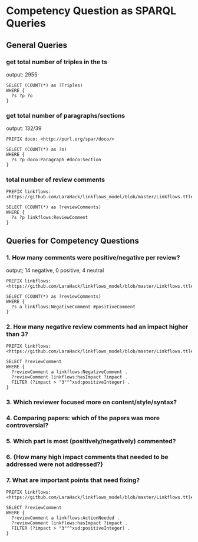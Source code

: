 # Competency Question as SPARQL Queries

## General Queries

### get total number of triples in the ts

output: 2955

```
SELECT (COUNT(*) as ?Triples)
WHERE {
  ?s ?p ?o
}
```


### get total number of paragraphs/sections

output: 132/39

```
PREFIX doco: <http://purl.org/spar/doco/>

SELECT (COUNT(*) as ?o)
WHERE {
  ?s ?p doco:Paragraph #doco:Section
}
```

### total number of review comments

```
PREFIX linkflows: <https://github.com/LaraHack/linkflows_model/blob/master/Linkflows.ttl#>

SELECT (COUNT(*) as ?reviewComments)
WHERE {
  ?s ?p linkflows:ReviewComment
}
```

## Queries for Competency Questions

### 1. How many comments were positive/negative per review?

output;  14 negative, 0 positive, 4 neutral

```
PREFIX linkflows: <https://github.com/LaraHack/linkflows_model/blob/master/Linkflows.ttl#>

SELECT (COUNT(*) as ?reviewComments)
WHERE {
  ?s a linkflows:NegativeComment #positiveComment
}
```

### 2. How many negative review comments had an impact higher than 3?

```
PREFIX linkflows: <https://github.com/LaraHack/linkflows_model/blob/master/Linkflows.ttl#>

SELECT ?reviewComment
WHERE {
  ?reviewComment a linkflows:NegativeComment .
  ?reviewComment linkflows:hasImpact ?impact .
  FILTER (?impact > "3"^^xsd:positiveInteger) .
}
```

### 3. Which reviewer focused more on content/style/syntax?

### 4. Comparing papers: which of the papers was more controversial?

### 5. Which part is most (positively/negatively) commented?

### 6. {How many high impact comments that needed to be addressed were not addressed?}

### 7. What are important points that need fixing?

```
PREFIX linkflows: <https://github.com/LaraHack/linkflows_model/blob/master/Linkflows.ttl#>

SELECT ?reviewComment
WHERE {
  ?reviewComment a linkflows:ActionNeeded .
  ?reviewComment linkflows:hasImpact ?impact .
  FILTER (?impact > "3"^^xsd:positiveInteger) .
}
```
